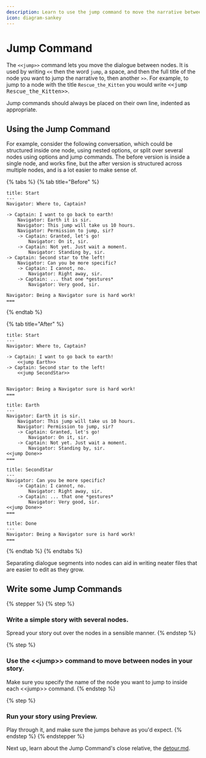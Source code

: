 ```yaml
---
description: Learn to use the jump command to move the narrative between nodes.
icon: diagram-sankey
---
```


# Jump Command

The `<<jump>>` command lets you move the dialogue between nodes. It is used by writing `<<` then the word `jump`, a space, and then the full title of the node you want to jump the narrative to, then another `>>`. For example, to jump to a node with the title `Rescue_the_Kitten` you would write <kbd><\<jump Rescue\_the\_Kitten>></kbd>.&#x20;

Jump commands should always be placed on their own line, indented as appropriate.

## Using the Jump Command

For example, consider the following conversation, which could be structured inside one node, using nested options, or split over several nodes using options and jump commands. The before version is inside a single node, and works fine, but the after version is structured across multiple nodes, and is a lot easier to make sense of.&#x20;

{% tabs %}
{% tab title="Before" %}
```
title: Start
---
Navigator: Where to, Captain?

-> Captain: I want to go back to earth!
    Navigator: Earth it is sir. 
    Navigator: This jump will take us 10 hours.
    Navigator: Permission to jump, sir?
    -> Captain: Granted, let's go!
        Navigator: On it, sir.
    -> Captain: Not yet. Just wait a moment.
        Navigator: Standing by, sir.
-> Captain: Second star to the left!
    Navigator: Can you be more specific?
    -> Captain: I cannot, no.
        Navigator: Right away, sir.
    -> Captain: ... that one *gestures*
        Navigator: Very good, sir.

Navigator: Being a Navigator sure is hard work!
===
```
{% endtab %}

{% tab title="After" %}
```
title: Start
---
Navigator: Where to, Captain?

-> Captain: I want to go back to earth!
    <<jump Earth>>
-> Captain: Second star to the left!
    <<jump SecondStar>>
    

Navigator: Being a Navigator sure is hard work!
===

title: Earth
---
Navigator: Earth it is sir. 
    Navigator: This jump will take us 10 hours.
    Navigator: Permission to jump, sir?
    -> Captain: Granted, let's go!
        Navigator: On it, sir.
    -> Captain: Not yet. Just wait a moment.
        Navigator: Standing by, sir.
<<jump Done>>
===

title: SecondStar
---
Navigator: Can you be more specific?
    -> Captain: I cannot, no.
        Navigator: Right away, sir.
    -> Captain: ... that one *gestures*
        Navigator: Very good, sir.
<<jump Done>>
===

title: Done
---
Navigator: Being a Navigator sure is hard work!
===
```
{% endtab %}
{% endtabs %}

Separating dialogue segments into nodes can aid in writing neater files that are easier to edit as they grow.

## Write some Jump Commands

{% stepper %}
{% step %}
### Write a simple story with several nodes.

Spread your story out over the nodes in a sensible manner.
{% endstep %}

{% step %}
### Use the <\<jump>> command to move between nodes in your story.

Make sure you specify the name of the node you want to jump to inside each <\<jump>> command.
{% endstep %}

{% step %}
### Run your story using Preview.

Play through it, and make sure the jumps behave as you'd expect.
{% endstep %}
{% endstepper %}

Next up, learn about the Jump Command's close relative, the [detour.md](syntax-basics/detour.md "mention").
